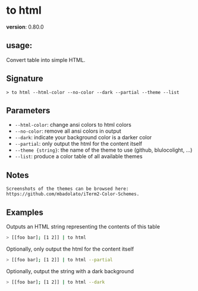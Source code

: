 # to html

**version**: 0.80.0

## **usage**:

Convert table into simple HTML.

## Signature

`> to html --html-color --no-color --dark --partial --theme --list`

## Parameters

- `--html-color`: change ansi colors to html colors
- `--no-color`: remove all ansi colors in output
- `--dark`: indicate your background color is a darker color
- `--partial`: only output the html for the content itself
- `--theme {string}`: the name of the theme to use (github, blulocolight, ...)
- `--list`: produce a color table of all available themes

## Notes

```text
Screenshots of the themes can be browsed here: https://github.com/mbadolato/iTerm2-Color-Schemes.
```

## Examples

Outputs an HTML string representing the contents of this table

```bash
> [[foo bar]; [1 2]] | to html
```

Optionally, only output the html for the content itself

```bash
> [[foo bar]; [1 2]] | to html --partial
```

Optionally, output the string with a dark background

```bash
> [[foo bar]; [1 2]] | to html --dark
```
